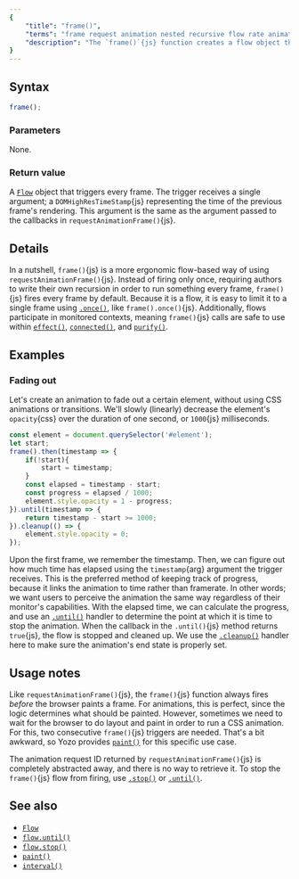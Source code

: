 ```yaml
---
{
	"title": "frame()",
	"terms": "frame request animation nested recursive flow rate animat loop",
	"description": "The `frame()`{js} function creates a flow object that fires every frame, akin to a recursive `requestAnimationFrame()`{js}."
}
---
```


## Syntax

```js
frame();
```

### Parameters

None.

### Return value

A [`Flow`](/docs/flow/) object that triggers every frame. The trigger receives a single argument; a `DOMHighResTimeStamp`{js} representing the time of the previous frame's rendering. This argument is the same as the argument passed to the callbacks in `requestAnimationFrame()`{js}.

## Details

In a nutshell, `frame()`{js} is a more ergonomic flow-based way of using `requestAnimationFrame()`{js}. Instead of firing only once, requiring authors to write their own recursion in order to run something every frame, `frame()`{js} fires every frame by default. Because it is a flow, it is easy to limit it to a single frame using [`.once()`](/docs/flow/once/), like `frame().once()`{js}. Additionally, flows participate in monitored contexts, meaning `frame()`{js} calls are safe to use within [`effect()`](/docs/effect/), [`connected()`](/docs/components/connected/), and [`purify()`](/docs/purify/).

## Examples

### Fading out

Let's create an animation to fade out a certain element, without using CSS animations or transitions. We'll slowly (linearly) decrease the element's `opacity`{css} over the duration of one second, or `1000`{js} milliseconds.

```js
const element = document.querySelector('#element');
let start;
frame().then(timestamp => {
	if(!start){
		start = timestamp;
	}
	const elapsed = timestamp - start;
	const progress = elapsed / 1000;
	element.style.opacity = 1 - progress;
}).until(timestamp => {
	return timestamp - start >= 1000;
}).cleanup(() => {
	element.style.opacity = 0;
});
```

Upon the first frame, we remember the timestamp. Then, we can figure out how much time has elapsed using the `timestamp`{arg} argument the trigger receives. This is the preferred method of keeping track of progress, because it links the animation to time rather than framerate. In other words; we want users to perceive the animation the same way regardless of their monitor's capabilities. With the elapsed time, we can calculate the progress, and use an [`.until()`](/docs/flow/until/) handler to determine the point at which it is time to stop the animation. When the callback in the `.until()`{js} method returns `true`{js}, the flow is stopped and cleaned up. We use the [`.cleanup()`](/docs/flow/cleanup/) handler here to make sure the animation's end state is properly set.

## Usage notes

Like `requestAnimationFrame()`{js}, the `frame()`{js} function always fires _before_ the browser paints a frame. For animations, this is perfect, since the logic determines what should be painted. However, sometimes we need to wait for the browser to do layout and paint in order to run a CSS animation. For this, two consecutive `frame()`{js} triggers are needed. That's a bit awkward, so Yozo provides [`paint()`](/docs/paint/) for this specific use case.

The animation request ID returned by `requestAnimationFrame()`{js} is completely abstracted away, and there is no way to retrieve it. To stop the `frame()`{js} flow from firing, use [`.stop()`](/docs/flow/stop/) or [`.until()`](/docs/flow/until/).

## See also

- [`Flow`](/docs/flow/)
- [`flow.until()`](/docs/flow/until/)
- [`flow.stop()`](/docs/flow/stop/)
- [`paint()`](/docs/paint/)
- [`interval()`](/docs/interval/)
